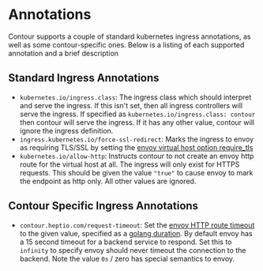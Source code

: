 # Annotations

Contour supports a couple of standard kubernetes ingress annotations, as well as some contour-specific ones. Below is a listing of each supported annotation and a brief description


## Standard Ingress Annotations

 - `kubernetes.io/ingress.class`: The ingress class which should interpret and serve the ingress. If this isn't set, then all ingress controllers will serve the ingress. If specified as `kubernetes.io/ingress.class: contour` then contour will serve the ingress. If it has any other value, contour will ignore the ingress definition.
 - `ingress.kubernetes.io/force-ssl-redirect`: Marks the ingress to envoy as requiring TLS/SSL by setting the [envoy virtual host option require_tls](https://www.envoyproxy.io/docs/envoy/latest/api-v2/api/v2/route/route.proto.html#envoy-api-field-route-virtualhost-require-tls)
 - `kubernetes.io/allow-http`: Instructs contour to not create an envoy http route for the virtual host at all. The ingress will only exist for HTTPS requests. This should be given the value `"true"` to cause envoy to mark the endpoint as http only. All other values are ignored.


## Contour Specific Ingress Annotations

 - `contour.heptio.com/request-timeout`: Set the [envoy HTTP route timeout](https://www.envoyproxy.io/docs/envoy/latest/api-v2/api/v2/route/route.proto.html#envoy-api-field-route-routeaction-timeout) to the given value, specified as a [golang duration](https://golang.org/pkg/time/#ParseDuration). By default envoy has a 15 second timeout for a backend service to respond. Set this to `infinity` to specify envoy should never timeout the connection to the backend. Note the value `0s` / zero has special semantics to envoy.

